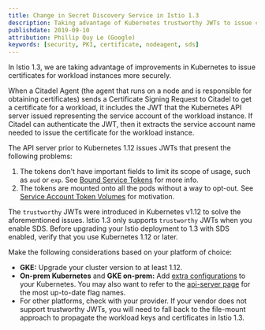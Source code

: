```yaml
---
title: Change in Secret Discovery Service in Istio 1.3
description: Taking advantage of Kubernetes trustworthy JWTs to issue certificates for workload instances more securely.
publishdate: 2019-09-10
attribution: Phillip Quy Le (Google)
keywords: [security, PKI, certificate, nodeagent, sds]
---
```


In Istio 1.3, we are taking advantage of improvements in Kubernetes to issue certificates for workload instances more securely.

When a Citadel Agent (the agent that runs on a node and is responsible for obtaining certificates)
sends a Certificate Signing Request to Citadel to get a certificate for a workload,
it includes the JWT that the Kubernetes API server issued representing the service account of the workload instance.
If Citadel can authenticate the JWT, then it extracts the service account name needed to issue the certificate for the workload instance.

The API server prior to Kubernetes 1.12 issues JWTs that present the following problems:

1. The tokens don't have important fields to limit its scope of usage, such as `aud` or `exp`. See [Bound Service Tokens](https://github.com/kubernetes/community/blob/master/contributors/design-proposals/auth/bound-service-account-tokens.md) for more info.
1. The tokens are mounted onto all the pods without a way to opt-out. See [Service Account Token Volumes](https://github.com/kubernetes/community/blob/master/contributors/design-proposals/storage/svcacct-token-volume-source.md) for motivation.

The `trustworthy` JWTs were introduced in Kubernetes v1.12 to solve the aforementioned issues.
Istio 1.3 only supports `trustworthy` JWTs when you enable SDS. Before upgrading your Istio deployment to 1.3 with SDS enabled, verify that you use Kubernetes 1.12 or later.

Make the following considerations based on your platform of choice:

- **GKE:** Upgrade your cluster version to at least 1.12.
- **On-prem Kubernetes** and **GKE on-prem:** Add [extra configurations](https://kubernetes.io/docs/tasks/configure-pod-container/configure-service-account/#service-account-token-volume-projection) to your Kubernetes. You may
also want to refer to the [api-server page](https://kubernetes.io/docs/reference/command-line-tools-reference/kube-apiserver/) for the most up-to-date flag names.
- For other platforms, check with your provider. If your vendor does not support trustworthy JWTs, you will need to fall back to the file-mount approach to propagate the workload keys and certificates in Istio 1.3.
